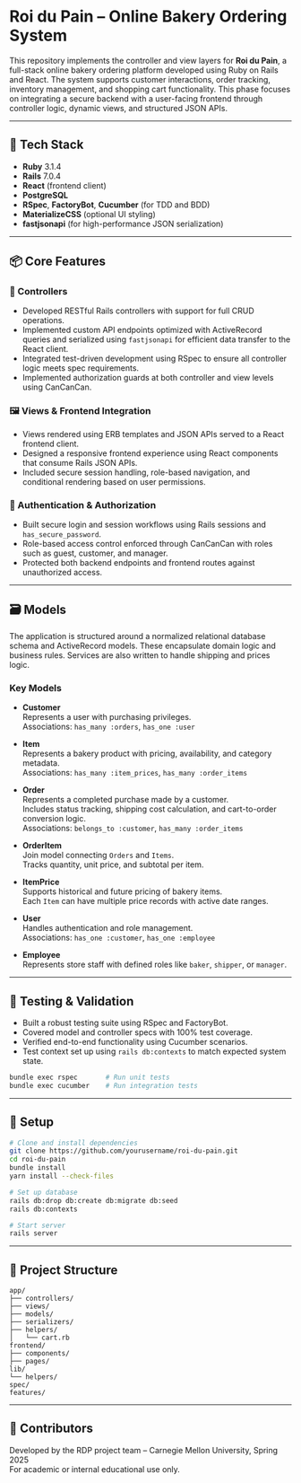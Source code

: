 
# Roi du Pain – Online Bakery Ordering System

This repository implements the controller and view layers for **Roi du Pain**, a full-stack online bakery ordering platform developed using Ruby on Rails and React. The system supports customer interactions, order tracking, inventory management, and shopping cart functionality. This phase focuses on integrating a secure backend with a user-facing frontend through controller logic, dynamic views, and structured JSON APIs.

---

## 🧰 Tech Stack

- **Ruby** 3.1.4  
- **Rails** 7.0.4  
- **React** (frontend client)
- **PostgreSQL**  
- **RSpec**, **FactoryBot**, **Cucumber** (for TDD and BDD)  
- **MaterializeCSS** (optional UI styling)
- **fastjsonapi** (for high-performance JSON serialization)

---

## 📦 Core Features

### 🔁 Controllers

- Developed RESTful Rails controllers with support for full CRUD operations.
- Implemented custom API endpoints optimized with ActiveRecord queries and serialized using `fastjsonapi` for efficient data transfer to the React client.
- Integrated test-driven development using RSpec to ensure all controller logic meets spec requirements.
- Implemented authorization guards at both controller and view levels using CanCanCan.

### 🖼️ Views & Frontend Integration

- Views rendered using ERB templates and JSON APIs served to a React frontend client.
- Designed a responsive frontend experience using React components that consume Rails JSON APIs.
- Included secure session handling, role-based navigation, and conditional rendering based on user permissions.

### 🔐 Authentication & Authorization

- Built secure login and session workflows using Rails sessions and `has_secure_password`.
- Role-based access control enforced through CanCanCan with roles such as guest, customer, and manager.
- Protected both backend endpoints and frontend routes against unauthorized access.

---

## 🗃️ Models

The application is structured around a normalized relational database schema and ActiveRecord models. These encapsulate domain logic and business rules. Services are also written to handle shipping and prices logic.

### Key Models

- **Customer**  
  Represents a user with purchasing privileges.  
  Associations: `has_many :orders`, `has_one :user`

- **Item**  
  Represents a bakery product with pricing, availability, and category metadata.  
  Associations: `has_many :item_prices`, `has_many :order_items`

- **Order**  
  Represents a completed purchase made by a customer.  
  Includes status tracking, shipping cost calculation, and cart-to-order conversion logic.  
  Associations: `belongs_to :customer`, `has_many :order_items`

- **OrderItem**  
  Join model connecting `Orders` and `Items`.  
  Tracks quantity, unit price, and subtotal per item.

- **ItemPrice**  
  Supports historical and future pricing of bakery items.  
  Each `Item` can have multiple price records with active date ranges.

- **User**  
  Handles authentication and role management.  
  Associations: `has_one :customer`, `has_one :employee`

- **Employee**  
  Represents store staff with defined roles like `baker`, `shipper`, or `manager`.

---

## 🧪 Testing & Validation

- Built a robust testing suite using RSpec and FactoryBot.
- Covered model and controller specs with 100% test coverage.
- Verified end-to-end functionality using Cucumber scenarios.
- Test context set up using `rails db:contexts` to match expected system state.

```bash
bundle exec rspec       # Run unit tests
bundle exec cucumber    # Run integration tests
```

---

## 🚀 Setup

```bash
# Clone and install dependencies
git clone https://github.com/yourusername/roi-du-pain.git
cd roi-du-pain
bundle install
yarn install --check-files

# Set up database
rails db:drop db:create db:migrate db:seed
rails db:contexts

# Start server
rails server
```

---

## 📁 Project Structure

```
app/
├── controllers/
├── views/
├── models/
├── serializers/
├── helpers/
│   └── cart.rb
frontend/
├── components/
├── pages/
lib/
└── helpers/
spec/
features/
```

---

## 👥 Contributors

Developed by the RDP project team – Carnegie Mellon University, Spring 2025  
For academic or internal educational use only.
